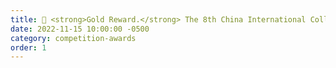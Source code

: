 ```yaml
---
title: 🏅️ <strong>Gold Reward.</strong> The 8th China International College Students "Internet+" Innovation and Entrepreneurship Competition
date: 2022-11-15 10:00:00 -0500
category: competition-awards
order: 1
---
```

